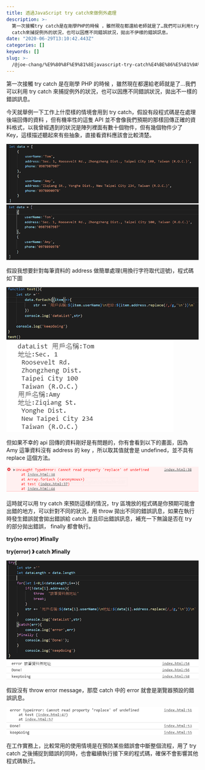 ```yaml
---
title: 透過JavaScript try catch來做例外處理
description: >-
  第一次接觸try catch是在剛學PHP的時候 ，雖然現在都還給老師就是了…我們可以利用try
  catch來捕捉例外的狀況，也可以因應不同錯誤狀況，拋出不伊樣的錯誤訊息。
date: "2020-06-29T13:10:42.443Z"
categories: []
keywords: []
slug: >-
  /@joe-chang/%E9%80%8F%E9%81%8Ejavascript-try-catch%E4%BE%86%E5%81%9A%E4%BE%8B%E5%A4%96%E8%99%95%E7%90%86-57971f82f164
---
```


第一次接觸 try catch 是在剛學 PHP 的時候 ，雖然現在都還給老師就是了…我們可以利用 try catch 來捕捉例外的狀況，也可以因應不同錯誤狀況，拋出不一樣的錯誤訊息。

今天就舉例一下工作上什麼樣的情境會用到 try catch，假設有段程式碼是在處理後端回傳的資料 ，但有機率性的這隻 API 並不會像我們預期的那樣回傳正確的資料格式，以我曾經遇到的狀況是陣列裡面有數十個物件，但有幾個物件少了 Key，這樣描述聽起來有些抽象，直接看資料應該會比較清楚。

![](./img/1__02RqVcNt1OqjZsqyCPAAQg.png)
![](./img/1____zLDrW3UKjIoJDZaENJ__UQ.png)

假設我想要針對每筆資料的 address 做簡單處理(用換行字符取代逗號)，程式碼如下圖

![](./img/1__sA7Ffvr3avf8PkKQT0XMCg.png)
![](./img/1__H7Nq5aMvovTts4TilVcCig.png)

但如果不幸的 api 回傳的資料剛好是有問題的，你有會看到以下的畫面，因為 Amy 這筆資料沒有 address 的 key ，所以取其值就會是 undefined，並不具有 replace 這個方法。

![](./img/1__iLhkQCwbUt9Dbfe__jZ1jjA.png)

這時就可以用 try catch 來預防這樣的情況，try 區塊放的程式碼是你預期可能會出錯的地方，可以針對不同的狀況，用 throw 拋出不同的錯誤訊息，如果在執行時發生錯誤就會拋出錯誤給 catch 並且印出錯誤訊息，補充一下無論是否在 try 的部分拋出錯誤， finally 都會執行。

**try(no error) 》finally**

**try(error) 》 catch 》finally**

![](./img/1__P__M9oDvKfHw6UG1h776xfA.png)
![](./img/1__lJzxBtfkNzeJKo35dXuSLw.png)

假設沒有 throw error message，那麼 catch 中的 error 就會是瀏覽器預設的錯誤訊息。

![](./img/1__YAyN1Lop4iC9O8LGSw6k3Q.png)

在工作實務上，比較常用的使用情境是在預防某些錯誤會中斷整個流程，用了 try catch 之後捕捉到錯誤的同時，也會繼續執行接下來的程式碼，確保不會影響其他程式碼執行。
